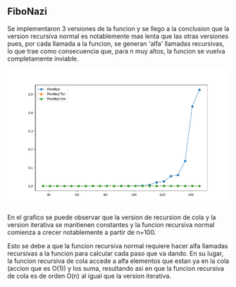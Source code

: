 ## FiboNazi

Se implementaron 3 versiones de la funcion y se llego a la conclusion que la version recursiva normal es notablemente mas lenta que las otras versiones pues, por cada llamada a la funcion, se generan 'alfa' llamadas recursivas, lo que trae como consecuencia que, para n muy altos, la funcion se vuelva completamente inviable.

![grafico de tiempos de ejecucion](./graficos/Figure_1.png)

En el grafico se puede observar que la version de recursion de cola y la version iterativa se mantienen constantes y la funcion recursiva normal comienza a crecer notablemente a partir de n=100.

Esto se debe a que la funcion recursiva normal requiere hacer alfa llamadas recursivas a la funcion para calcular cada paso que va dando. En su lugar, la funcion recursiva de cola accede a alfa elementos que estan ya en la cola (accion que es O(1)) y los suma, resultando asi en que la funcion recursiva de cola es de orden O(n) al igual que la version iterativa.